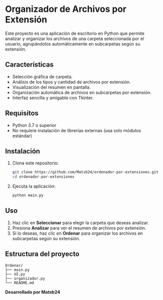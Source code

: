 # Organizador de Archivos por Extensión

Este proyecto es una aplicación de escritorio en Python que permite analizar y organizar los archivos de una carpeta seleccionada por el usuario, agrupándolos automáticamente en subcarpetas según su extensión.

## Características

- Selección gráfica de carpeta.
- Análisis de los tipos y cantidad de archivos por extensión.
- Visualización del resumen en pantalla.
- Organización automática de archivos en subcarpetas por extensión.
- Interfaz sencilla y amigable con Tkinter.

## Requisitos

- Python 3.7 o superior
- No requiere instalación de librerías externas (usa solo módulos estándar)

## Instalación

1. Clona este repositorio:
    ```bash
    git clone https://github.com/Matsb24/ordenador-por-extensiones.git
    cd ordenador-por-extensiones
    ```

2. Ejecuta la aplicación:
    ```bash
    python main.py
    ```

## Uso

1. Haz clic en **Seleccionar** para elegir la carpeta que deseas analizar.
2. Presiona **Analizar** para ver el resumen de archivos por extensión.
3. Si lo deseas, haz clic en **Ordenar** para organizar los archivos en subcarpetas según su extensión.

## Estructura del proyecto

```
Ordenar/
├── main.py
├── UI.py
├── organizador.py
└── README.md
```
**Desarrollado por Matsb24**
